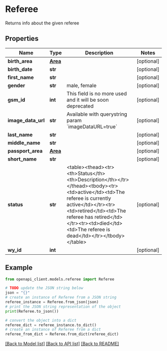 # Referee

Returns info about the given referee

## Properties

Name | Type | Description | Notes
------------ | ------------- | ------------- | -------------
**birth_area** | [**Area**](Area.md) |  | [optional] 
**birth_date** | **str** |  | [optional] 
**first_name** | **str** |  | [optional] 
**gender** | **str** | male, female | [optional] 
**gsm_id** | **int** | This field is no more used and it will be soon deprecated | [optional] 
**image_data_url** | **str** | Available with querystring param &#x60;imageDataURL&#x3D;true&#x60; | [optional] 
**last_name** | **str** |  | [optional] 
**middle_name** | **str** |  | [optional] 
**passport_area** | [**Area**](Area.md) |  | [optional] 
**short_name** | **str** |  | [optional] 
**status** | **str** | &lt;table&gt;&lt;thead&gt;&lt;tr&gt;&lt;th&gt;Status&lt;/th&gt;&lt;th&gt;Description&lt;/th&gt;&lt;/tr&gt;&lt;/thead&gt;&lt;tbody&gt;&lt;tr&gt;&lt;td&gt;active&lt;/td&gt;&lt;td&gt;The referee is currently active&lt;/td&gt;&lt;/tr&gt;&lt;tr&gt;&lt;td&gt;retired&lt;/td&gt;&lt;td&gt;The referee has retired&lt;/td&gt;&lt;/tr&gt;&lt;tr&gt;&lt;td&gt;died&lt;/td&gt;&lt;td&gt;The referee is dead&lt;/td&gt;&lt;/tr&gt;&lt;/tbody&gt;&lt;/table&gt; | [optional] 
**wy_id** | **int** |  | [optional] 

## Example

```python
from openapi_client.models.referee import Referee

# TODO update the JSON string below
json = "{}"
# create an instance of Referee from a JSON string
referee_instance = Referee.from_json(json)
# print the JSON string representation of the object
print(Referee.to_json())

# convert the object into a dict
referee_dict = referee_instance.to_dict()
# create an instance of Referee from a dict
referee_from_dict = Referee.from_dict(referee_dict)
```
[[Back to Model list]](../README.md#documentation-for-models) [[Back to API list]](../README.md#documentation-for-api-endpoints) [[Back to README]](../README.md)


